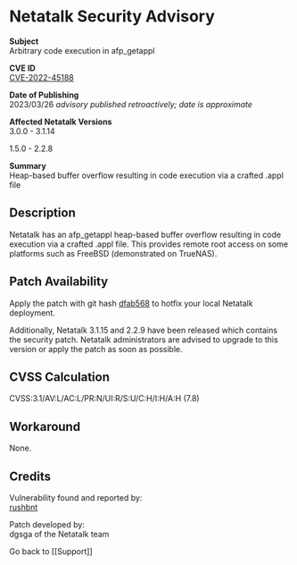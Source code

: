# Netatalk Security Advisory

**Subject**  
Arbitrary code execution in afp_getappl

**CVE ID**  
[CVE-2022-45188](https://www.cve.org/CVERecord?id=CVE-2022-45188)

**Date of Publishing**  
2023/03/26 *advisory published retroactively; date is approximate*

**Affected Netatalk Versions**  
3.0.0 - 3.1.14

1.5.0 - 2.2.8

**Summary**  
Heap-based buffer overflow resulting in code execution via a crafted
.appl file

## Description

Netatalk has an afp_getappl heap-based buffer overflow resulting in code
execution via a crafted .appl file. This provides remote root access on
some platforms such as FreeBSD (demonstrated on TrueNAS).

## Patch Availability

Apply the patch with git hash
[dfab568](https://github.com/Netatalk/netatalk/commit/dfab56846e8f454fe0548347ae6437bd12a05925.diff)
to hotfix your local Netatalk deployment.

Additionally, Netatalk 3.1.15 and 2.2.9 have been released which
contains the security patch. Netatalk administrators are advised to
upgrade to this version or apply the patch as soon as possible.

## CVSS Calculation

CVSS:3.1/AV:L/AC:L/PR:N/UI:R/S:U/C:H/I:H/A:H (7.8)

## Workaround

None.

## Credits

Vulnerability found and reported by:  
[rushbnt](https://rushbnt.github.io/bug%20analysis/netatalk-0day/)

Patch developed by:  
dgsga of the Netatalk team

Go back to [[Support]]
